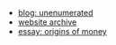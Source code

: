 - [blog: unenumerated](https://unenumerated.blogspot.com/) 
- [website archive](https://web.archive.org/web/20160329013125/http://szabo.best.vwh.net/)
- [essay: origins of money](https://web.archive.org/web/20160331174418/http://szabo.best.vwh.net/shell.html)